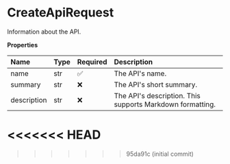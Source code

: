 # CreateApiRequest

Information about the API.

**Properties**

| Name        | Type | Required | Description                                               |
| :---------- | :--- | :------- | :-------------------------------------------------------- |
| name        | str  | ✅       | The API's name.                                           |
| summary     | str  | ❌       | The API's short summary.                                  |
| description | str  | ❌       | The API's description. This supports Markdown formatting. |
<<<<<<< HEAD
=======

<!-- This file was generated by liblab | https://liblab.com/ -->
>>>>>>> 95da91c (initial commit)
